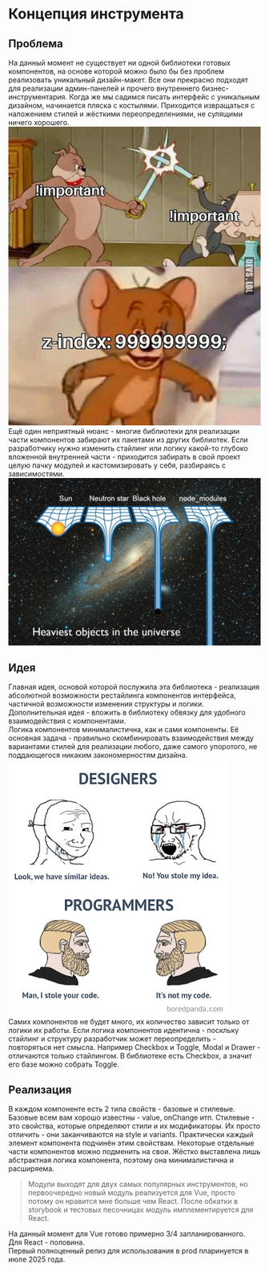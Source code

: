 # Концепция инструмента

## Проблема
На данный момент не существует ни одной библиотеки готовых компонентов, на основе которой можно было бы без проблем реализовать уникальный дизайн-макет. Все они прекрасно подходят для реализации админ-панелей и прочего внутреннего бизнес-инструментария. Когда же мы садимся писать интерфейс с уникальным дизайном, начинается пляска с костылями. Приходится извращаться с наложением стилей и жёсткими переопределениями, не сулящими ничего хорошего.  
![css joke](/images/concepts_pic_1.jpg)  
Ещё один неприятный нюанс - многие библиотеки для реализации части компонентов забирают их пакетами из других библиотек. Если разработчику нужно изменить стайлинг или логику какой-то глубоко вложенной внутренней части - приходится забирать в свой проект целую пачку модулей и кастомизировать у себя, разбираясь с зависимостями.  
![dependencies joke](/images/concepts_pic_2.jpg)  

## Идея
Главная идея, основой которой послужила эта библиотека - реализация абсолютной возможности рестайлинга компонентов интерфейса, частичной возможности изменения структуры и логики.  
Дополнительная идея - вложить в библиотеку обвязку для удобного взаимодействия с компонентами.  
Логика компонентов минималистична, как и сами компоненты. Её основная задача - правильно скомбинировать взаимодействия между вариантами стилей для реализации любого, даже самого упоротого, не поддающегося никаким закономерностям дизайна.  
![designers joke](/images/concepts_pic_3.jpg)  
Самих компонентов не будет много, их количество зависит только от логики их работы. Если логика компонентов идентична - поскльку стайлинг и структуру разработчик может переопределить - повторяться нет смысла. Например Checkbox и Toggle, Modal и Drawer - отличаются только стайлингом. В библиотеке есть Checkbox, а значит его базе можно собрать Toggle.  

## Реализация
В каждом компоненте есть 2 типа свойств - базовые и стилевые. Базовые всем вам хорошо известны - value, onChange итп. Стилевые - это свойства, которые определяют стили и их модификаторы. Их просто отличить - они заканчиваются на style и variants. Практически каждый элемент компонента подчинён этим свойствам. Некоторые отдельные части компонентов можно подменить на свои. Жёстко выставлена лишь абстрактная логика компонента, поэтому она минималистична и расширяема.  

> Модули выходят для двух самых популярных инструментов, но первоочередно новый модуль реализуется для Vue, просто потому он нравится мне больше чем React. После обкатки в storybook и тестовых песочницах модуль  имплементируется для React.  

На данный момент для Vue готово примерно 3/4 запланированного. Для React - половина.  
Первый полноценный релиз для использования в prod пларинуется в июле 2025 года.  